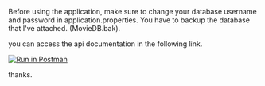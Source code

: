Before using the application, make sure to change your database username and password in application.properties.
You have to backup the database that I've attached. (MovieDB.bak).

you can access the api documentation in the following link. 

[![Run in Postman](https://run.pstmn.io/button.svg)](https://app.getpostman.com/run-collection/1391b1e2863ceab78271?action=collection%2Fimport)

thanks.

